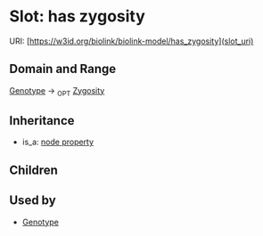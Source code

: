 # Slot: has zygosity




URI: [https://w3id.org/biolink/biolink-model/has_zygosity](slot_uri)
## Domain and Range

[Genotype](Genotype.md) ->  <sub>OPT</sub> [Zygosity](Zygosity.md)
## Inheritance

 *  is_a: [node property](node_property.md)
## Children

## Used by

 * [Genotype](Genotype.md)
